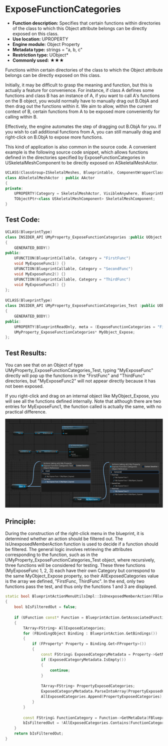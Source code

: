 # ExposeFunctionCategories

- **Function description:** Specifies that certain functions within directories of the class to which this Object attribute belongs can be directly exposed on this class.
- **Use location:** UPROPERTY
- **Engine module:** Object Property
- **Metadata type:** strings = "a, b, c"
- **Restriction type:** UObject*
- **Commonly used:** ★★★

Functions within certain directories of the class to which the Object attribute belongs can be directly exposed on this class.

Initially, it may be difficult to grasp the meaning and function, but this is actually a feature for convenience. For instance, if class A defines some functions and class B has an instance of A, if you want to call A's functions on the B object, you would normally have to manually drag out B.ObjA and then drag out the functions within it. We aim to allow, within the current context of B, certain functions from A to be exposed more conveniently for calling within B.

Effectively, the engine automates the step of dragging out B.ObjA for you. If you wish to call additional functions from A, you can still manually drag and right-click on B.ObjA to expose more functions.

This kind of application is also common in the source code. A convenient example is the following source code snippet, which allows functions defined in the directories specified by ExposeFunctionCategories in USkeletalMeshComponent to be directly exposed on ASkeletalMeshActor.

```cpp
UCLASS(ClassGroup=ISkeletalMeshes, Blueprintable, ComponentWrapperClass, ConversionRoot, meta=(ChildCanTick), MinimalAPI)
class ASkeletalMeshActor : public AActor
{
private:
	UPROPERTY(Category = SkeletalMeshActor, VisibleAnywhere, BlueprintReadOnly, meta = (ExposeFunctionCategories = "Mesh,Components|SkeletalMesh,Animation,Physics", AllowPrivateAccess = "true"))
	TObjectPtr<class USkeletalMeshComponent> SkeletalMeshComponent;
}
```

## Test Code:

```cpp
UCLASS(BlueprintType)
class INSIDER_API UMyProperty_ExposeFunctionCategories :public UObject
{
	GENERATED_BODY()
public:
	UFUNCTION(BlueprintCallable, Category = "FirstFunc")
	void MyExposeFunc1() {}
	UFUNCTION(BlueprintCallable, Category = "SecondFunc")
	void MyExposeFunc2() {}
	UFUNCTION(BlueprintCallable, Category = "ThirdFunc")
	void MyExposeFunc3() {}
};

UCLASS(BlueprintType)
class INSIDER_API UMyProperty_ExposeFunctionCategories_Test :public UObject
{
	GENERATED_BODY()
public:
	UPROPERTY(BlueprintReadOnly, meta = (ExposeFunctionCategories = "FirstFunc,ThirdFunc"))
	UMyProperty_ExposeFunctionCategories* MyObject_Expose;
};

```

## Test Results:

You can see that on an Object of type UMyProperty_ExposeFunctionCategories_Test, typing "MyExposeFunc" directly will pop up the functions in the "FirstFunc" and "ThirdFunc" directories, but "MyExposeFunc2" will not appear directly because it has not been exposed.

If you right-click and drag on an internal object like MyObject_Expose, you will see all the functions defined internally. Note that although there are two entries for MyExposeFunc1, the function called is actually the same, with no practical difference.

![Untitled](Untitled.png)

## Principle:

During the construction of the right-click menu in the blueprint, it is determined whether an action should be filtered out. The IsUnexposedMemberAction function is used to decide if a function should be filtered. The general logic involves retrieving the attributes corresponding to the function, such as in the UMyProperty_ExposeFunctionCategories_Test object, where recursively, three functions will be considered for testing. These three functions (MyExposeFunc 1, 2, 3) each have their own Category but correspond to the same MyObject_Expose property, so their AllExposedCategories value is the array we defined, "FirstFunc, ThirdFunc". In the end, only two functions pass the test, and thus only the functions 1 and 3 are displayed.

```cpp
static bool BlueprintActionMenuUtilsImpl::IsUnexposedMemberAction(FBlueprintActionFilter const& Filter, FBlueprintActionInfo& BlueprintAction)
{
	bool bIsFilteredOut = false;

	if (UFunction const* Function = BlueprintAction.GetAssociatedFunction())
	{
		TArray<FString> AllExposedCategories;
		for (FBindingObject Binding : BlueprintAction.GetBindings())
		{
			if (FProperty* Property = Binding.Get<FProperty>())
			{
				const FString& ExposedCategoryMetadata = Property->GetMetaData(FBlueprintMetadata::MD_ExposeFunctionCategories);
				if (ExposedCategoryMetadata.IsEmpty())
				{
					continue;
				}

				TArray<FString> PropertyExposedCategories;
				ExposedCategoryMetadata.ParseIntoArray(PropertyExposedCategories, TEXT(","), true);
				AllExposedCategories.Append(PropertyExposedCategories);
			}
		}

		const FString& FunctionCategory = Function->GetMetaData(FBlueprintMetadata::MD_FunctionCategory);
		bIsFilteredOut = !AllExposedCategories.Contains(FunctionCategory);
	}
	return bIsFilteredOut;
}
```